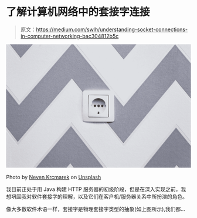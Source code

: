 # 了解计算机网络中的套接字连接

> 原文：<https://medium.com/swlh/understanding-socket-connections-in-computer-networking-bac304812b5c>

![](img/c54e40be0e03abaae4e346fac3571cae.png)

Photo by [Neven Krcmarek](https://unsplash.com/@nevenkrcmarek?utm_source=medium&utm_medium=referral) on [Unsplash](https://unsplash.com?utm_source=medium&utm_medium=referral)

我目前正处于用 Java 构建 HTTP 服务器的初级阶段，但是在深入实现之前，我想巩固我对软件套接字的理解，以及它们在客户机/服务器关系中所扮演的角色。

像大多数软件术语一样，套接字是物理套接字类型的抽象(如上图所示),我们都…